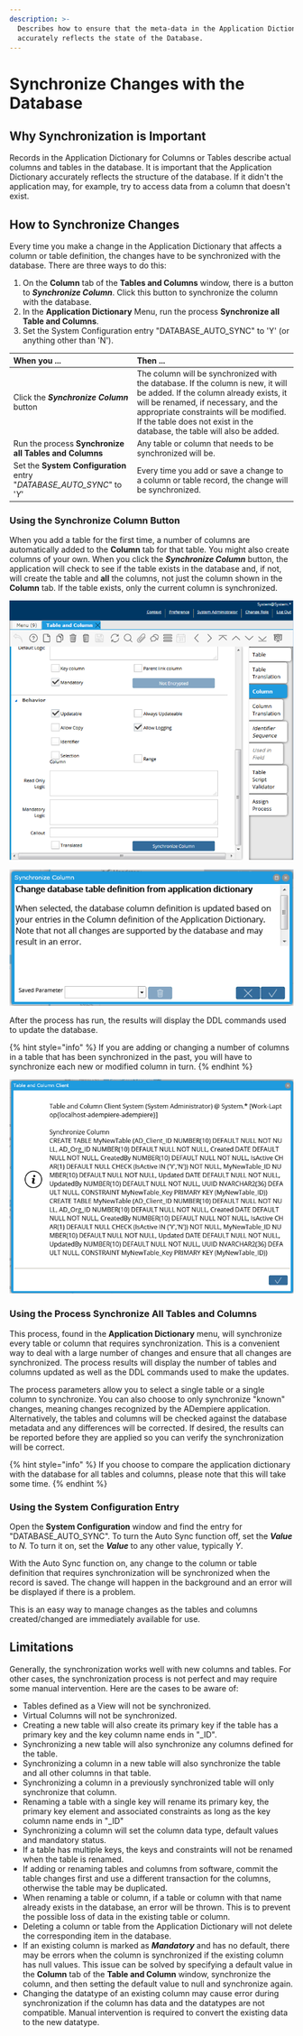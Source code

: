 ```yaml
---
description: >-
  Describes how to ensure that the meta-data in the Application Dictionary
  accurately reflects the state of the Database.
---
```


# Synchronize Changes with the Database

## Why Synchronization is Important

Records in the Application Dictionary for Columns or Tables describe actual columns and tables in the database.  It is important that the Application Dictionary accurately reflects the structure of the database.  If it didn't the application may, for example,  try to access data from a column that doesn't exist. 

## How to Synchronize Changes

Every time you make a change in the Application Dictionary that affects a column or table definition, the changes have to be synchronized with the database.  There are three ways to do this:

1. On the **Column** tab of the **Tables and Columns** window, there is a button to _**Synchronize Column**_. Click this button to synchronize the column with the database.
2. In the **Application Dictionary**  Menu, run the process **Synchronize all Table and Columns**.
3. Set the System Configuration entry "DATABASE\_AUTO\_SYNC" to 'Y' \(or anything other than 'N'\).

| When you ... | Then ... |
| :--- | :--- |
| Click the _**Synchronize Column**_ button | The column will be synchronized with the database.  If the column is new, it will be added.  If the column already exists, it will be renamed, if necessary, and the appropriate constraints will be modified.  If the table does not exist in the database, the table will also be added. |
| Run the process **Synchronize all Tables and Columns** | Any table or column that needs to be synchronized will be. |
| Set the **System Configuration** entry "_DATABASE\_AUTO\_SYNC_" to '_Y_' | Every time you add or save a change to a column or table record, the change will be synchronized. |

### Using the Synchronize Column Button

When you add a table for the first time, a number of columns are automatically  added to the **Column** tab for that table.  You might also create columns of your own.  When you click the _**Synchronize Column**_ button, the application will check to see if the table exists in the database and, if not, will create the table and **all** the columns, not just the column shown in the **Column** tab.  If the table exists, only the current column is synchronized.

![Column tab of the Table window](../../.gitbook/assets/webui_sync_synccolbutton.png)

![Synchronize Column process triggered from the button on Column tab.](../../.gitbook/assets/webui_sync_synccolprocess.png)

After the process has run, the results will display the DDL commands used to update the database.

{% hint style="info" %}
If you are adding or changing  a number of columns in a table that has been synchronized in the past, you will have to synchronize each new or modified column in turn.
{% endhint %}

![Results of the Synchronize Column process showing the SQL commands used to update the database.](../../.gitbook/assets/webui_sync_synccolprocessresult.png)

### Using the Process Synchronize All Tables and Columns

This process, found in the **Application Dictionary** menu, will synchronize every table or column that requires synchronization.  This is a convenient way to deal with a large number of changes and ensure that all changes are synchronized.  The process results will display the number of tables and columns updated as well as the DDL commands used to make the updates.

The process parameters allow you to select a single table or a single column to synchronize.  You can also choose to only synchronize "known" changes, meaning changes recognized by the ADempiere application.  Alternatively, the tables and columns will be checked against the database metadata and any differences will be corrected. If desired, the results can be reported before they are applied so you can verify the synchronization will be correct. 

{% hint style="info" %}
If you choose to compare the application dictionary with the database for all tables and columns, please note that this will take some time.
{% endhint %}

### Using the System Configuration Entry

Open the **System Configuration** window and find the entry for "DATABASE\_AUTO\_SYNC".  To turn the Auto Sync function off, set the _**Value**_ to _N._ To turn it on, set the _**Value**_ to any other value, typically _Y_.

With the Auto Sync function on, any change to the column or table definition that requires synchronization will be synchronized when the record is saved.  The change will happen in the background and an error will be displayed if there is a problem.

This is an easy way to manage changes as the tables and columns created/changed are immediately available for use.

## Limitations

Generally, the synchronization works well with new columns and tables.  For other cases, the synchronization process is not perfect and may require some manual intervention.  Here are the cases to be aware of:

* Tables defined as a View will not be synchronized.
* Virtual Columns will not be synchronized.
* Creating a new table will also create its primary key if the table has a primary key and the key column name ends in "\_ID".
* Synchronizing a new table will also  synchronize any columns defined for the table.
* Synchronizing a column in a new table will also synchronize the table and all other columns in that table.
* Synchronizing a column in a previously synchronized table will only synchronize that column.
* Renaming a table with a single key will rename its primary key, the primary key element and associated constraints as long as the key column name ends in "\_ID"
* Synchronizing a column will set the column data type, default values and mandatory status.
* If a table has multiple keys, the keys and constraints will not be renamed when the table is renamed.
* If adding or renaming tables and columns from software,  commit the table changes first and use a different transaction for the columns, otherwise the table may be duplicated.
* When renaming a table or column, if a table or column with that name already exists in the database, an error will be thrown.  This is to prevent the possible loss of data in the existing table or column.
* Deleting a column or table from the Application Dictionary will not delete the corresponding item in the database.
* If an existing column is marked as _**Mandatory**_ and has no default, there may be errors when the column is synchronized if the existing column has null values.  This issue can be solved by specifying a default value in the **Column** tab of the **Table and Column**  window, synchronize the column, and then setting the default value to null and synchronize again.
* Changing the datatype of an existing column may cause error during synchronization if the column has data and the datatypes are not compatible. Manual intervention is required to convert the existing data to the new datatype.

